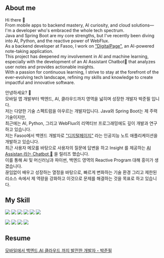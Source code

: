 ## About me

Hi there 👋  
From mobile apps to backend mastery, AI curiosity, and cloud solutions—I'm a developer who's embraced the whole tech spectrum.  
Java and Spring Boot are my core strengths, but I've recently been diving into AI, Python, and the reactive power of WebFlux.  
As a backend developer at Fasoo, I work on <a href = "https://www.digitalpage.ai" target="_blank">"DigitalPage"</a>, an AI-powered note-taking application.  
This project has deepened my involvement in AI and machine learning, especially with the development of an AI Assistant Chatbot💬 that analyzes user notes and provides actionable insights.  
With a passion for continuous learning, I strive to stay at the forefront of the ever-evolving tech landscape, refining my skills and knowledge to create impactful and innovative software.  


안녕하세요? 👋  
모바일 앱 개발부터 백엔드, AI, 클라우드까지 영역을 넓히며 성장한 개발자 박준필 입니다.  
저는 다양한 기술 스펙트럼을 아우르는 개발자입니다. Java와 Spring Boot는 제 주력 기술이지만,  
최근에는 AI, Python, 그리고 WebFlux의 리액티브 프로그래밍에도 깊이 개발과 연구하고 있습니다.  
저는 Fasoo에서 백엔드 개발자로 <a href = "https://www.digitalpage.ai" target="_blank">"디지털페이지"</a> 라는 인공지능 노트 애플리케이션을 개발하고 있습니다.  
최근 사용자 메모를 바탕으로 사용자의 질문에 답변을 하고 Insight 를 제공하는 <a href="https://www.digitalpage.ai/sharednote/e72aa76d-4512-4054-afc8-b70760ae8ff9" target="_blank">AI Assistan 라는 Chatbot 💬</a> 을 릴리즈 했습니다.  
이를 통해 AI 및 머신러닝과 파이썬, 백엔드 영역의 Reactive Program 대해 흥미가 생겼습니다.  
끊임없이 배우고 성장하는 열정을 바탕으로, 빠르게 변화하는 기술 환경 그리고 제한된 리소스 속에서 제 역량을 강화하고 이것으로 문제를 해결하는 것을 목표로 하고 있습니다.


## My Skill

<img src="https://img.shields.io/badge/spring-4D4D4D?style=flat-square&logo=spring&logoColor=3DDC84"></img>
<img src="https://img.shields.io/badge/java-007396?style=flat-square&logo=java&logoColor=white"></img>
<img src="https://img.shields.io/badge/python-244D71?style=flat-square&logo=python&logoColor=white"></img>
<img src="https://img.shields.io/badge/fastAPI-019485?style=flat-square&logo=fastapi&logoColor=white"></img>
<img src="https://img.shields.io/badge/mysql-3E6E93?style=flat-square&logo=mysql&logoColor=white"></img>
<img src="https://img.shields.io/badge/AI/ML-4D4D4D?style=flat-square&logo=ai&logoColor=white"></img>


<img src="https://img.shields.io/badge/android-4D4D4D?style=flat-square&logo=android&logoColor=3DDC84"></img>
<img src="https://img.shields.io/badge/kotlin-7F52FF?style=flat-square&logo=kotlin&logoColor=white"></img>
<img src="https://img.shields.io/badge/flutter-02569B?style=flat-square&logo=flutter&logoColor=white"></img>
<img src="https://img.shields.io/badge/dart-0175C2?style=flat-square&logo=dart&logoColor=white"></img>

## Resume
[모바일에서 백엔드,AI,클라우드 까지 발전한 개발자 - 박준필](https://bouncy-tumbleweed-ded.notion.site/b7e1a8da003f496cbbbc4b87cc482ca3)

<!--
**JunpilPark/JunpilPark** is a ✨ _special_ ✨ repository because its `README.md` (this file) appears on your GitHub profile.

Here are some ideas to get you started:

- 🔭 I’m currently working on ...
- 🌱 I’m currently learning ...
- 👯 I’m looking to collaborate on ...
- 🤔 I’m looking for help with ...
- 💬 Ask me about ...
- 📫 How to reach me: ...
- 😄 Pronouns: ...
- ⚡ Fun fact: ...
-->
